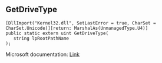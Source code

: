 ## GetDriveType

```
[DllImport("Kernel32.dll", SetLastError = true, CharSet = CharSet.Unicode)][return: MarshalAs(UnmanagedType.U4)]
public static extern uint GetDriveType(
   string lpRootPathName
);
```

Microsoft documentation: [Link](https://docs.microsoft.com/en-us/windows/win32/api/fileapi/nf-fileapi-getdrivetypew)
